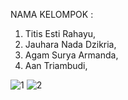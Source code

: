 NAMA KELOMPOK :
1. Titis Esti Rahayu,
2. Jauhara Nada Dzikria,
3. Agam Surya Armanda,
4. Aan Triambudi,


![1](https://user-images.githubusercontent.com/96191630/158175724-b10f4973-0145-4425-b629-31e14c2d8b85.jpg)
![2](https://user-images.githubusercontent.com/96191630/158175736-66310562-47e6-42ca-bfaa-468fb90299aa.jpg)


